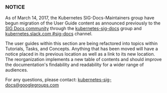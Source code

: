 ### NOTICE

As of March 14, 2017, the Kubernetes SIG-Docs-Maintainers group have begun migration of the User Guide content as announced previously to the [SIG Docs community](https://git.k8s.io/community/sig-docs) through the [kubernetes-sig-docs](https://groups.google.com/forum/#!forum/kubernetes-sig-docs) group and [kubernetes.slack.com #sig-docs](https://kubernetes.slack.com/messages/sig-docs/) channel.

The user guides within this section are being refactored into topics within Tutorials, Tasks, and Concepts. Anything that has been moved will have a notice placed in its previous location as well as a link to its new location. The reorganization implements a new table of contents and should improve the documentation's findability and readability for a wider range of audiences.

For any questions, please contact: [kubernetes-sig-docs@googlegroups.com](mailto:kubernetes-sig-docs%40googlegroups.com)
